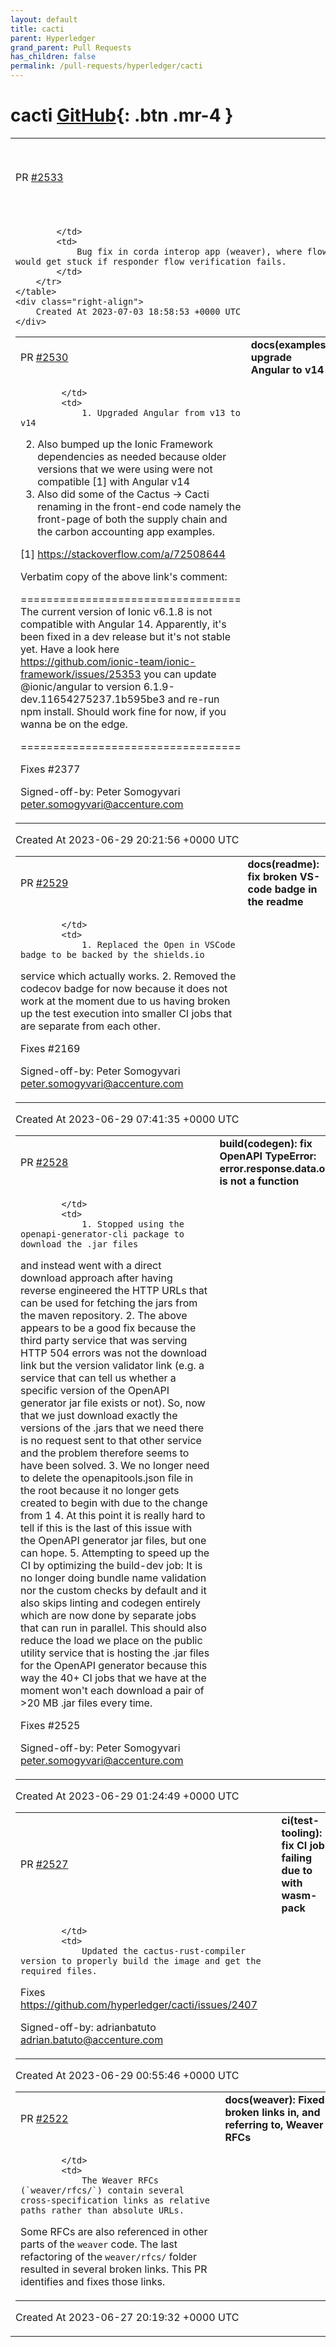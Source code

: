 ```yaml
---
layout: default
title: cacti
parent: Hyperledger
grand_parent: Pull Requests
has_children: false
permalink: /pull-requests/hyperledger/cacti
---
```


# cacti <span class="fs-3 right-align">[GitHub](https://github.com/hyperledger/cacti){: .btn .mr-4 }</span>


<div>
    <table>
        <tr>
            <td>
                PR <a href="https://github.com/hyperledger/cacti/pull/2533" class=".btn">#2533</a>
            </td>
            <td>
                <b>
                    fix(weaver-corda): throw error correctly in responder flows
                </b>
            </td>
        </tr>
        <tr>
            <td>
                
            </td>
            <td>
                Bug fix in corda interop app (weaver), where flows would get stuck if responder flow verification fails.
            </td>
        </tr>
    </table>
    <div class="right-align">
        Created At 2023-07-03 18:58:53 +0000 UTC
    </div>
</div>

<div>
    <table>
        <tr>
            <td>
                PR <a href="https://github.com/hyperledger/cacti/pull/2530" class=".btn">#2530</a>
            </td>
            <td>
                <b>
                    docs(examples): upgrade Angular to v14
                </b>
            </td>
        </tr>
        <tr>
            <td>
                
            </td>
            <td>
                1. Upgraded Angular from v13 to v14
2. Also bumped up the Ionic Framework dependencies
as needed because older versions that we were using
were not compatible [1] with Angular v14
3. Also did some of the Cactus -> Cacti renaming
in the front-end code namely the front-page of
both the supply chain and the carbon accounting
app examples.

[1] https://stackoverflow.com/a/72508644

Verbatim copy of the above link's comment:

==================================
The current version of Ionic v6.1.8 is not
compatible with Angular 14. Apparently,
it's been fixed in a dev release but it's not
stable yet. Have a look here
https://github.com/ionic-team/ionic-framework/issues/25353
you can update @ionic/angular to
version 6.1.9-dev.11654275237.1b595be3
and re-run npm install.
Should work fine for now, if you wanna be on the edge.

==================================

Fixes #2377

Signed-off-by: Peter Somogyvari <peter.somogyvari@accenture.com>
            </td>
        </tr>
    </table>
    <div class="right-align">
        Created At 2023-06-29 20:21:56 +0000 UTC
    </div>
</div>

<div>
    <table>
        <tr>
            <td>
                PR <a href="https://github.com/hyperledger/cacti/pull/2529" class=".btn">#2529</a>
            </td>
            <td>
                <b>
                    docs(readme): fix broken VS-code badge in the readme
                </b>
            </td>
        </tr>
        <tr>
            <td>
                
            </td>
            <td>
                1. Replaced the Open in VSCode badge to be backed by the shields.io
service which actually works.
2. Removed the codecov badge for now because it does not work
at the moment due to us having broken up the test execution into
smaller CI jobs that are separate from each other.

Fixes #2169

Signed-off-by: Peter Somogyvari <peter.somogyvari@accenture.com>
            </td>
        </tr>
    </table>
    <div class="right-align">
        Created At 2023-06-29 07:41:35 +0000 UTC
    </div>
</div>

<div>
    <table>
        <tr>
            <td>
                PR <a href="https://github.com/hyperledger/cacti/pull/2528" class=".btn">#2528</a>
            </td>
            <td>
                <b>
                    build(codegen): fix OpenAPI TypeError: error.response.data.on is not a function
                </b>
            </td>
        </tr>
        <tr>
            <td>
                
            </td>
            <td>
                1. Stopped using the openapi-generator-cli package to download the .jar files
and instead went with a direct download approach after having reverse
engineered the HTTP URLs that can be used for fetching the jars from
the maven repository.
2. The above appears to be a good fix because the third party service
that was serving HTTP 504 errors was not the download link but the
version validator link (e.g. a service that can tell us whether a
specific version of the OpenAPI generator jar file exists or not). So,
now that we just download exactly the versions of the .jars that we need
there is no request sent to that other service and the problem therefore
seems to have been solved.
3. We no longer need to delete the openapitools.json file in the root
because it no longer gets created to begin with due to the change from 1
4. At this point it is really hard to tell if this is the last of this
issue with the OpenAPI generator jar files, but one can hope.
5. Attempting to speed up the CI by optimizing the build-dev job:
It is no longer doing bundle name validation nor the custom checks by
default and it also skips linting and codegen entirely which are now done
by separate jobs that can run in parallel. This should also reduce the
load we place on the public utility service that is hosting the .jar files
for the OpenAPI generator because this way the 40+ CI jobs that we have
at the moment won't each download a pair of >20 MB .jar files every time.

Fixes #2525

Signed-off-by: Peter Somogyvari <peter.somogyvari@accenture.com>
            </td>
        </tr>
    </table>
    <div class="right-align">
        Created At 2023-06-29 01:24:49 +0000 UTC
    </div>
</div>

<div>
    <table>
        <tr>
            <td>
                PR <a href="https://github.com/hyperledger/cacti/pull/2527" class=".btn">#2527</a>
            </td>
            <td>
                <b>
                    ci(test-tooling): fix CI job failing due to with wasm-pack
                </b>
            </td>
        </tr>
        <tr>
            <td>
                
            </td>
            <td>
                Updated the cactus-rust-compiler version to properly build the image and get the required files.

Fixes https://github.com/hyperledger/cacti/issues/2407

Signed-off-by: adrianbatuto <adrian.batuto@accenture.com>
            </td>
        </tr>
    </table>
    <div class="right-align">
        Created At 2023-06-29 00:55:46 +0000 UTC
    </div>
</div>

<div>
    <table>
        <tr>
            <td>
                PR <a href="https://github.com/hyperledger/cacti/pull/2522" class=".btn">#2522</a>
            </td>
            <td>
                <b>
                    docs(weaver): Fixed broken links in, and referring to, Weaver RFCs
                </b>
            </td>
        </tr>
        <tr>
            <td>
                
            </td>
            <td>
                The Weaver RFCs (`weaver/rfcs/`) contain several cross-specification links as relative paths rather than absolute URLs.
Some RFCs are also referenced in other parts of the `weaver` code.
The last refactoring of the `weaver/rfcs/` folder resulted in several broken links. This PR identifies and fixes those links.
            </td>
        </tr>
    </table>
    <div class="right-align">
        Created At 2023-06-27 20:19:32 +0000 UTC
    </div>
</div>

